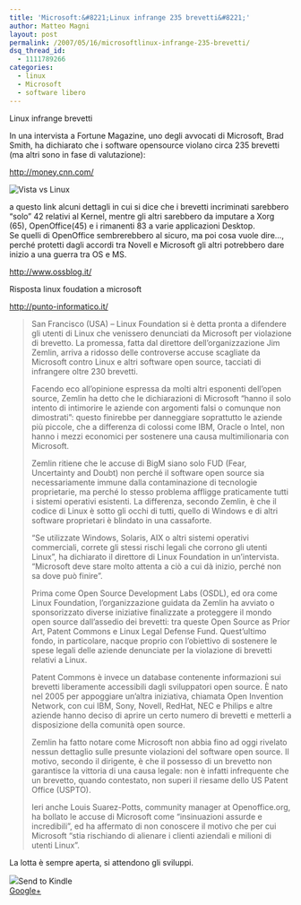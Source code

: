 ```yaml
---
title: 'Microsoft:&#8221;Linux infrange 235 brevetti&#8221;'
author: Matteo Magni
layout: post
permalink: /2007/05/16/microsoftlinux-infrange-235-brevetti/
dsq_thread_id:
  - 1111789266
categories:
  - linux
  - Microsoft
  - software libero
---
```

<p>Linux infrange brevetti</p>
<p>In una intervista a Fortune Magazine, uno degli avvocati di Microsoft, Brad Smith, ha dichiarato che i software opensource violano circa 235 brevetti (ma altri sono in fase di valutazione):<a href="http://money.cnn.com/magazines/fortune/fortune_archive/2007/05/28/100033867/index.htm"></p>
<p>http://money.cnn.com/</a></p>
<p><img src='http://magni.me/wp-content/uploads/2007/05/windowsvista-vs-linux1.jpg' alt='Vista vs Linux' /></p>
<p>a questo link alcuni dettagli in cui si dice che i brevetti incriminati sarebbero &#8220;solo&#8221; 42 relativi al Kernel, mentre gli altri sarebbero da imputare a Xorg (65), OpenOffice(45) e i rimanenti 83 a varie applicazioni Desktop.<br />
Se quelli di OpenOffice sembrerebbero al sicuro, ma poi cosa vuole dire&#8230;, perché protetti dagli accordi tra Novell e Microsoft gli altri potrebbero dare inizio a una guerra tra OS e MS.<a href="http://www.ossblog.it/post/2519/microsoft-linux-infrange-235-brevetti"></p>
<p>http://www.ossblog.it/</a></p>
<p>Risposta linux foudation a microsoft<a href="http://punto-informatico.it/p.aspx?id=1988432"></p>
<p>http://punto-informatico.it/</a></p>
<blockquote><p>
San Francisco (USA) &#8211; Linux Foundation si è detta pronta a difendere gli utenti di Linux che venissero denunciati da Microsoft per violazione di brevetto. La promessa, fatta dal direttore dell&#8217;organizzazione Jim Zemlin, arriva a ridosso delle controverse accuse scagliate da Microsoft contro Linux e altri software open source, tacciati di infrangere oltre 230 brevetti.</p>
<p>Facendo eco all&#8217;opinione espressa da molti altri esponenti dell&#8217;open source, Zemlin ha detto che le dichiarazioni di Microsoft &#8220;hanno il solo intento di intimorire le aziende con argomenti falsi o comunque non dimostrati&#8221;: questo finirebbe per danneggiare soprattutto le aziende più piccole, che a differenza di colossi come IBM, Oracle o Intel, non hanno i mezzi economici per sostenere una causa multimilionaria con Microsoft.</p>
<p>Zemlin ritiene che le accuse di BigM siano solo FUD (Fear, Uncertainty and Doubt) non perché il software open source sia necessariamente immune dalla contaminazione di tecnologie proprietarie, ma perché lo stesso problema affligge praticamente tutti i sistemi operativi esistenti. La differenza, secondo Zemlin, è che il codice di Linux è sotto gli occhi di tutti, quello di Windows e di altri software proprietari è blindato in una cassaforte.</p>
<p>&#8220;Se utilizzate Windows, Solaris, AIX o altri sistemi operativi commerciali, correte gli stessi rischi legali che corrono gli utenti Linux&#8221;, ha dichiarato il direttore di Linux Foundation in un&#8217;intervista. &#8220;Microsoft deve stare molto attenta a ciò a cui dà inizio, perché non sa dove può finire&#8221;.</p>
<p>Prima come Open Source Development Labs (OSDL), ed ora come Linux Foundation, l&#8217;organizzazione guidata da Zemlin ha avviato o sponsorizzato diverse iniziative finalizzate a proteggere il mondo open source dall&#8217;assedio dei brevetti: tra queste Open Source as Prior Art, Patent Commons e Linux Legal Defense Fund. Quest&#8217;ultimo fondo, in particolare, nacque proprio con l&#8217;obiettivo di sostenere le spese legali delle aziende denunciate per la violazione di brevetti relativi a Linux.</p>
<p>Patent Commons è invece un database contenente informazioni sui brevetti liberamente accessibili dagli sviluppatori open source. È nato nel 2005 per appoggiare un&#8217;altra iniziativa, chiamata Open Invention Network, con cui IBM, Sony, Novell, RedHat, NEC e Philips e altre aziende hanno deciso di aprire un certo numero di brevetti e metterli a disposizione della comunità open source.</p>
<p>Zemlin ha fatto notare come Microsoft non abbia fino ad oggi rivelato nessun dettaglio sulle presunte violazioni del software open source. Il motivo, secondo il dirigente, è che il possesso di un brevetto non garantisce la vittoria di una causa legale: non è infatti infrequente che un brevetto, quando contestato, non superi il riesame dello US Patent Office (USPTO).</p>
<p>Ieri anche Louis Suarez-Potts, community manager at Openoffice.org, ha bollato le accuse di Microsoft come &#8220;insinuazioni assurde e incredibili&#8221;, ed ha affermato di non conoscere il motivo che per cui Microsoft &#8220;stia rischiando di alienare i clienti aziendali e milioni di utenti Linux&#8221;.</p></blockquote>
<p>La lotta è sempre aperta, si attendono gli sviluppi.</p>
<div class='kindleWidget kindleLight' ><img src="http://magni.me/wp-content/plugins/send-to-kindle/media/white-15.png" /><span>Send to Kindle</span></div><a rel="author" href="https://plus.google.com/111433366670841346629?rel=author"  >Google+</a>